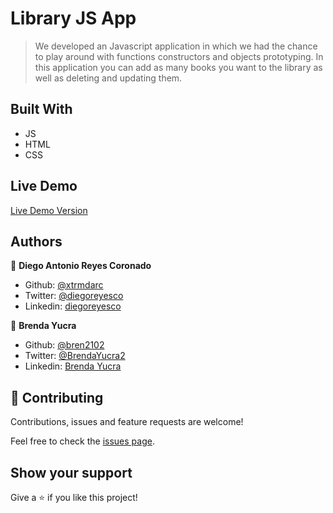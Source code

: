 # Library JS App

> We developed an Javascript application in which we had the chance to play around with functions constructors and objects prototyping. In this application you can add as many books you want to the library as well as deleting and updating them.

## Built With

- JS
- HTML
- CSS

## Live Demo

[Live Demo Version](https://morning-sea-95076.herokuapp.com/)

## Authors

👤 **Diego Antonio Reyes Coronado**

- Github: [@xtrmdarc](https://github.com/xtrmdarc)
- Twitter: [@diegoreyesco](https://twitter.com/DiegoAn91629127)
- Linkedin: [diegoreyesco](https://www.linkedin.com/in/diego-reyes-coronado)

👤 **Brenda Yucra**

- Github: [@bren2102](https://github.com/bren2102) 
- Twitter: [@BrendaYucra2](https://twitter.com/BrendaYucra)
- Linkedin: [Brenda Yucra](https://www.linkedin.com/in/brenda-yucra-51980681/)

## 🤝 Contributing

Contributions, issues and feature requests are welcome!

Feel free to check the [issues page](issues/).

## Show your support

Give a ⭐️ if you like this project!
